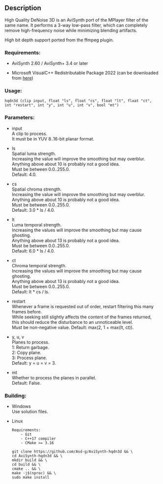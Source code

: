 ## Description

High Quality DeNoise 3D is an AviSynth port of the MPlayer filter of the same name. It performs a 3-way low-pass filter, which can completely remove high-frequency noise while minimizing blending artifacts.

High bit depth support ported from the ffmpeg plugin.

### Requirements:

- AviSynth 2.60 / AviSynth+ 3.4 or later

- Microsoft VisualC++ Redistributable Package 2022 (can be downloaded from [here](https://github.com/abbodi1406/vcredist/releases))

### Usage:

```
hqdn3d (clip input, float "ls", float "cs", float "lt", float "ct", int "restart", int "y", int "u", int "v", bool "mt")
```

### Parameters:

- input\
    A clip to process.\
    It must be in YUV 8..16-bit planar format.

- ls\
    Spatial luma strength.\
    Increasing the value will improve the smoothing but may overblur.\
    Anything above about 10 is probably not a good idea.\
    Must be between 0.0..255.0.\
    Default: 4.0.

- cs\
    Spatial chroma strength.\
    Increasing the value will improve the smoothing but may overblur.\
    Anything above about 10 is probably not a good idea.\
    Must be between 0.0..255.0.\
    Default: 3.0 \* ls / 4.0.

- lt\
    Luma temporal strength.\
    Increasing the values will improve the smoothing but may cause ghosting.\
    Anything above about 13 is probably not a good idea.\
    Must be between 0.0..255.0.\
    Default: 6.0 \* ls / 4.0.

- ct\
    Chroma temporal strength.\
    Increasing the values will improve the smoothing but may cause ghosting.\
    Anything above about 13 is probably not a good idea.\
    Must be between 0.0..255.0.\
    Default: lt \* cs / ls.

- restart\
    Whenever a frame is requested out of order, restart filtering this many frames before.\
    While seeking still slightly affects the content of the frames returned, this should reduce the disturbance to an unnoticeable level.\
    Must be non-negative value.
    Default: max(2, 1 + max(lt, ct)).

- y, u, v\
    Planes to process.\
    1: Return garbage.\
    2: Copy plane.\
    3: Process plane.\
    Default: y = u = v = 3.

- mt\
    Whether to process the planes in parallel.\
    Default: False.

### Building:

- Windows\
    Use solution files.

- Linux
    ```
    Requirements:
        - Git
        - C++17 compiler
        - CMake >= 3.16
    ```
    ```
    git clone https://github.com/Asd-g/AviSynth-hqdn3d && \
    cd AviSynth-hqdn3d && \
    mkdir build && \
    cd build && \
    cmake .. && \
    make -j$(nproc) && \
    sudo make install
    ```
